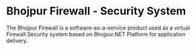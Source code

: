 # Bhojpur Firewall - Security System
The Bhojpur Firewall is a software-as-a-service product used as a virtual Firewall Security system based on Bhojpur.NET Platform for application delivery.
